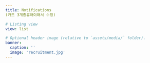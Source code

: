 ```yaml
---
title: Notifications
(카드 3개종류해야해서 수정)

# Listing view
view: list

# Optional header image (relative to `assets/media/` folder).
banner:
  caption: ''
  image: 'recruitment.jpg'
---
```

